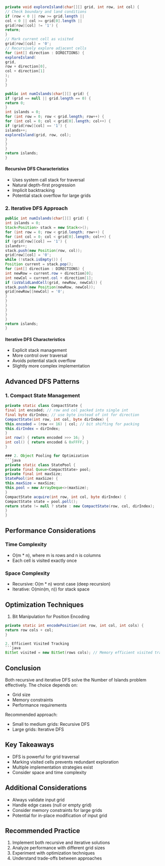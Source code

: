 ```java
private void exploreIsland(char[][] grid, int row, int col) {
// Check boundary and land conditions
if (row < 0 || row >= grid.length ||
col < 0 || col >= grid[0].length ||
grid[row][col] != '1') {
return;
}
// Mark current cell as visited
grid[row][col] = '0';
// Recursively explore adjacent cells
for (int[] direction : DIRECTIONS) {
exploreIsland(
grid,
row + direction[0],
col + direction[1]
);
}
}
```

```java
public int numIslands(char[][] grid) {
if (grid == null || grid.length == 0) {
return 0;
}
int islands = 0;
for (int row = 0; row < grid.length; row++) {
for (int col = 0; col < grid[0].length; col++) {
if (grid[row][col] == '1') {
islands++;
exploreIsland(grid, row, col);
}
}
}
return islands;
}
```

#### Recursive DFS Characteristics
- Uses system call stack for traversal
- Natural depth-first progression
- Implicit backtracking
- Potential stack overflow for large grids

### 2. Iterative DFS Approach
```java
public int numIslands(char[][] grid) {
int islands = 0;
Stack<Position> stack = new Stack<>();
for (int row = 0; row < grid.length; row++) {
for (int col = 0; col < grid[0].length; col++) {
if (grid[row][col] == '1') {
islands++;
stack.push(new Position(row, col));
grid[row][col] = '0';
while (!stack.isEmpty()) {
Position current = stack.pop();
for (int[] direction : DIRECTIONS) {
int newRow = current.row + direction[0];
int newCol = current.col + direction[1];
if (isValidLandCell(grid, newRow, newCol)) {
stack.push(new Position(newRow, newCol));
grid[newRow][newCol] = '0';
}
}
}
}
}
}
return islands;
}
```

#### Iterative DFS Characteristics
- Explicit stack management
- More control over traversal
- Avoids potential stack overflow
- Slightly more complex implementation

## Advanced DFS Patterns

### 1. Compact State Management
```java
private static class CompactState {
final int encoded; // row and col packed into single int
final byte dirIndex; // use byte instead of int for direction
CompactState(int row, int col, byte dirIndex) {
this.encoded = (row << 16) | col; // bit shifting for packing
this.dirIndex = dirIndex;
}
int row() { return encoded >>> 16; }
int col() { return encoded & 0xFFFF; }
}

### 2. Object Pooling for Optimization
```java
private static class StatePool {
private final Queue<CompactState> pool;
private final int maxSize;
StatePool(int maxSize) {
this.maxSize = maxSize;
this.pool = new ArrayDeque<>(maxSize);
}
CompactState acquire(int row, int col, byte dirIndex) {
CompactState state = pool.poll();
return state != null ? state : new CompactState(row, col, dirIndex);
}
}
```

## Performance Considerations

### Time Complexity
- O(m * n), where m is rows and n is columns
- Each cell is visited exactly once

### Space Complexity
- Recursive: O(m * n) worst case (deep recursion)
- Iterative: O(min(m, n)) for stack space

## Optimization Techniques

1. Bit Manipulation for Position Encoding
```java
private static int encodePosition(int row, int col, int cols) {
return row cols + col;
}

2. Efficient Visited Tracking
```java
BitSet visited = new BitSet(rows cols); // Memory efficient visited tracking
```

## Conclusion
Both recursive and iterative DFS solve the Number of Islands problem effectively. The choice depends on:
- Grid size
- Memory constraints
- Performance requirements

Recommended approach:
- Small to medium grids: Recursive DFS
- Large grids: Iterative DFS

## Key Takeaways
- DFS is powerful for grid traversal
- Marking visited cells prevents redundant exploration
- Multiple implementation strategies exist
- Consider space and time complexity

## Additional Considerations
- Always validate input grid
- Handle edge cases (null or empty grid)
- Consider memory constraints for large grids
- Potential for in-place modification of input grid

## Recommended Practice
1. Implement both recursive and iterative solutions
2. Analyze performance with different grid sizes
3. Experiment with optimization techniques
4. Understand trade-offs between approaches